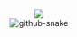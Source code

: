 <div align="center">

  <!-- dynamic typing effect 动态打字效果 -->
  <div>
    <a href="https://blog.csdn.net/weixin_62533201">
      <img src="https://readme-typing-svg.demolab.com?font=Fira+Code&pause=1000&width=435&lines=fmt.Println(%22Hello%2C%20World%22);Hello World!&center=true&size=27" />
    </a>
  </div>
  
  <!-- Snake Code Contribution Map 贪吃蛇代码贡献图 -->
  <picture>
    <source media="(prefers-color-scheme: dark)" srcset="https://cdn.jsdelivr.net/gh/ricejson/ricejson/profile-snake-contrib/github-contribution-grid-snake-dark.svg" />
    <source media="(prefers-color-scheme: light)" srcset="https://cdn.jsdelivr.net/gh/ricejson/ricejson/profile-snake-contrib/github-contribution-grid-snake.svg" />
    <img alt="github-snake" src="https://cdn.jsdelivr.net/gh/ricejson/ricejson/profile-snake-contrib/github-contribution-grid-snake-dark.svg" />
  </picture>
</div>
